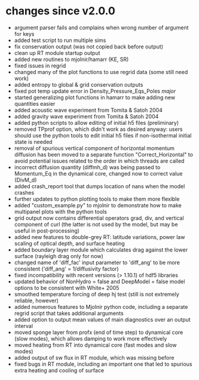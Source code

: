 # changes since v2.0.0

 * argument parser fails and complains when wrong number of argument for keys
 * added test script to run multiple sims
 * fix conservation output (was not copied back before output)
 * clean up RT module startup output
 * added new routines to mjolnir/hamarr (KE, SR)
 * fixed issues in regrid
 * changed many of the plot functions to use regrid data (some still need work)
 * added entropy to global & grid conservation outputs
 * fixed pot temp update error in Density_Pressure_Eqs_Poles *major*
 * started generalizing plot functions in hamarr to make adding new quantities easier
 * added acoustic wave experiment from Tomita & Satoh 2004
 * added gravity wave experiment from Tomita & Satoh 2004
 * added python scripts to allow editing of initial h5 files (preliminary)
 * removed TPprof option, which didn't work as desired anyway: users should use the python tools to edit initial h5 files if non-isothermal initial state is needed
 * removal of spurious vertical component of horizontal momentum diffusion has been moved
 to a separate function "Correct_Horizontal" to avoid potential issues related to the order
 in which threads are called
 * incorrect diffusion quantity (diffmh_d) was being passed to Momentum_Eq in the dynamical core, changed now to correct value (DivM_d)
 * added crash_report tool that dumps location of nans when the model crashes
 * further updates to python plotting tools to make them more flexible
 * added "custom_example.py" to mjolnir to demonstrate how to make multipanel plots with the python tools
 * grid output now contains differential operators grad, div, and vertical component of curl (the latter is not used by the model, but may be useful in post-processing)
 * added new features to double-grey RT: latitude variations, power law scaling of optical
 depth, and surface heating
 * added boundary layer module which calculates drag against the lower surface (rayleigh drag only for now)
 * changed name of 'diff_fac' input parameter to 'diff_ang' to be more consistent ('diff_ang' = 1/diffusivity factor)
 * fixed incompatibility with recent versions (> 1.10.1) of hdf5 libraries
 * updated behavior of NonHydro = false and DeepModel = false model options to be consistent with White+ 2005
 * smoothed temperature forcing of deep hj test (still is not extremely reliable, however)
 * added numerous features to Mjolnir python code, including a separate regrid script that takes additional arguments
 * added option to output mean values of main diagnostics over an output interval
 * moved sponge layer from profx (end of time step) to dynamical core (slow modes), which allows damping to work more effectively
 * moved heating from RT into dynamical core (fast modes and slow modes)
 * added output of sw flux in RT module, which was missing before
 * fixed bugs in RT module, including an important one that led to spurious extra heating and cooling of surface
